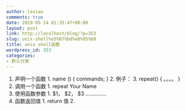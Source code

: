 ```yaml
---
author: lexiao
comments: true
date: 2019-05-14 01:35:47+00:00
layout: post
link: http://localhost/blog/?p=353
slug: unix-shell%e5%87%bd%e6%95%b0
title: unix shell函数
wordpress_id: 353
categories:
- 默认分类
---
```


  1. 声明一个函数
    1. name () { commands; }
    2. 例子：
    3. repeat() { 。。。。 }
  2. 调用一个函数
    1. repeat Your Name
  3. 使用函数参数
    1. $1， $2， $3 ..............
  4. 函数返回值
    1. return 值
    2.   


